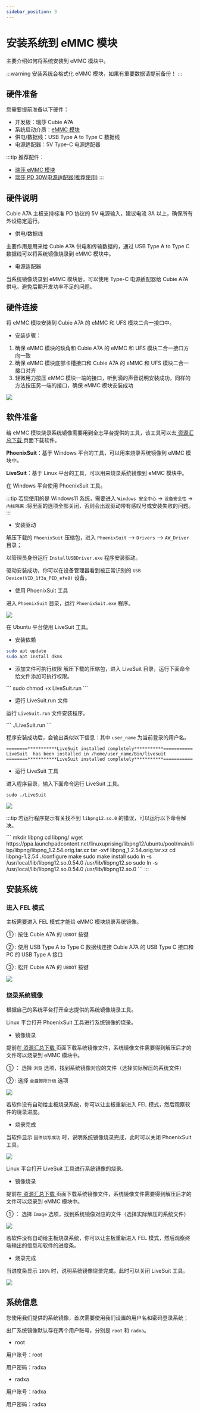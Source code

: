 ```yaml
---
sidebar_position: 3
---
```


# 安装系统到 eMMC 模块

主要介绍如何将系统安装到 eMMC 模块中。

:::warning
安装系统会格式化 eMMC 模块，如果有重要数据请提前备份！
:::

## 硬件准备

您需要提前准备以下硬件：

- 开发板：瑞莎 Cubie A7A
- 系统启动介质：[eMMC 模块](https://radxa.com/products/accessories/emmc-module)
- 供电/数据线：USB Type A to Type C 数据线
- 电源适配器：5V Type-C 电源适配器

:::tip
推荐配件：

- [瑞莎 eMMC 模块](https://radxa.com/products/accessories/emmc-module)
- [瑞莎 PD 30W电源适配器(推荐使用)](https://radxa.com/products/accessories/power-pd-30w)
  :::

## 硬件说明

Cubie A7A 主板支持标准 PD 协议的 5V 电源输入，建议电流 3A 以上，确保所有外设稳定运行。

- 供电/数据线

主要作用是用来给 Cubie A7A 供电和传输数据的，通过 USB Type A to Type C 数据线可以将系统镜像烧录到 eMMC 模块中。

- 电源适配器

当系统镜像烧录到 eMMC 模块后，可以使用 Type-C 电源适配器给 Cubie A7A 供电，避免后期开发功率不足的问题。

## 硬件连接

将 eMMC 模块安装到 Cubie A7A 的 eMMC 和 UFS 模块二合一接口中。

- 安装步骤：

1. 确保 eMMC 模块的缺角和 Cubie A7A 的 eMMC 和 UFS 模块二合一接口方向一致
2. 确保 eMMC 模块底部卡槽接口和 Cubie A7A 的 eMMC 和 UFS 模块二合一接口对齐
3. 轻微用力按压 eMMC 模块一端的接口，听到滴的声音说明安装成功，同样的方法按压另一端的接口，确保 eMMC 模块安装成功
<div style={{textAlign: 'center'}}>
  <img src="/img/cubie/a7a/a7a-emmc.webp" style={{width: '100%', maxWidth: '1200px'}} />
</div>

## 软件准备

给 eMMC 模块烧录系统镜像需要用到全志平台提供的工具，该工具可以去[ 资源汇总下载 ](../../../download)页面下载软件。

**PhoenixSuit**：基于 Windows 平台的工具，可以用来烧录系统镜像到 eMMC 模块中。

**LiveSuit**：基于 Linux 平台的工具，可以用来烧录系统镜像到 eMMC 模块中。

<Tabs queryString="platform">

<TabItem value="Windows">

在 Windows 平台使用 PhoenixSuit 工具。

:::tip
若您使用的是 Windows11 系统，需要进入 `Windows 安全中心` → `设备安全性` → `内核隔离` :将里面的选项全部关闭，否则会出现驱动带有感叹号或安装失败的问题。
:::

- 安装驱动

解压下载的 `PhoenixSuit` 压缩包，进入 `PhoenixSuit` --> `Drivers` --> `AW_Driver` 目录；

以管理员身份运行 `InstallUSBDriver.exe` 程序安装驱动。

驱动安装成功，你可以在设备管理器看到被正常识别的 `USB Device(VID_1f3a_PID_efe8)` 设备。

- 使用 PhoenixSuit 工具

进入 `PhoenixSuit` 目录，运行 `PhoenixSuit.exe` 程序。

<div style={{textAlign: 'center'}}>
  <img src="/img/cubie/a7a/a7a-phoenixsuit-windows-1.webp" style={{width: '80%', maxWidth: '1200px'}} />
</div>

</TabItem>

<TabItem value="Linux">

在 Ubuntu 平台使用 LiveSuit 工具。

- 安装依赖

```bash
sudo apt update
sudo apt install dkms
```

- 添加文件可执行权限
  解压下载的压缩包，进入 LiveSuit 目录，运行下面命令给文件添加可执行权限。

<NewCodeBlock tip="Host-Linux$" type="host">
```
sudo chmod +x LiveSuit.run
```
</NewCodeBlock>

- 运行 LiveSuit.run 文件

运行 `LiveSuit.run` 文件安装程序。

<NewCodeBlock tip="Host-Linux$" type="host">
```
./LiveSuit.run
```
</NewCodeBlock>

程序安装成功后，会输出类似以下信息：其中 `user_name` 为当前登录的用户名。

```
========***********LiveSuit installed completely***********===========
LiveSuit  has been installed in /home/user_name/Bin/livesuit
========***********LiveSuit installed completely***********===========
```

- 运行 LiveSuit 工具

进入程序目录，输入下面命令运行 LiveSuit 工具。
<NewCodeBlock tip="Host-Linux$" type="host">

```
sudo ./LiveSuit
```

</NewCodeBlock>

<div style={{textAlign: 'center'}}>
  <img src="/img/cubie/a7a/a7a-livesuit-linux-1.webp" style={{width: '80%', maxWidth: '1200px'}} />
</div>

:::tip
若运行程序提示有关找不到 `libpng12.so.0` 的错误，可以运行以下命令解决。

<NewCodeBlock tip="Host-Linux$" type="host">
```
mkdir libpng
cd libpng/
wget https://ppa.launchpadcontent.net/linuxuprising/libpng12/ubuntu/pool/main/libp/libpng/libpng_1.2.54.orig.tar.xz
tar -xvf libpng_1.2.54.orig.tar.xz
cd libpng-1.2.54
./configure
make
sudo make install
sudo ln -s /usr/local/lib/libpng12.so.0.54.0 /usr/lib/libpng12.so
sudo ln -s /usr/local/lib/libpng12.so.0.54.0 /usr/lib/libpng12.so.0
```
</NewCodeBlock>
:::

</TabItem>

</Tabs>

## 安装系统

### 进入 FEL 模式

主板需要进入 FEL 模式才能给 eMMC 模块烧录系统镜像。

① : 按住 Cubie A7A 的 `UBOOT` 按键

② : 使用 USB Type A to Type C 数据线连接 Cubie A7A 的 USB Type C 接口和 PC 的 USB Type A 接口

③ : 松开 Cubie A7A 的 `UBOOT` 按键

<div style={{textAlign: 'center'}}>
  <img src="/img/cubie/a7a/a7a-write-mode.webp" style={{width: '100%', maxWidth: '1200px'}} />
</div>

### 烧录系统镜像

根据自己的系统平台打开全志提供的系统镜像烧录工具。

<Tabs queryString="platform">

<TabItem value="Windows">

Linux 平台打开 PhoenixSuit 工具进行系统镜像的烧录。

- 镜像烧录

提前在[ 资源汇总下载 ](../../../download)页面下载系统镜像文件，系统镜像文件需要得到解压后才的文件可以烧录到 eMMC 模块中。

① ： 选择 `浏览` 选项，找到系统镜像对应的文件（选择实际解压的系统文件）

② : 选择 `全盘擦除升级` 选项

<div style={{textAlign: 'center'}}>
  <img src="/img/cubie/a7a/a7a-phoenixsuit-windows-2.webp" style={{width: '80%', maxWidth: '1200px'}} />
</div>

若软件没有自动给主板烧录系统，你可以让主板重新进入 FEL 模式，然后观察软件的烧录进度。

- 烧录完成

当软件显示 `固件烧写成功` 时，说明系统镜像烧录完成，此时可以关闭 PhoenixSuit 工具。

<div style={{textAlign: 'center'}}>
  <img src="/img/cubie/a7a/a7a-phoenixsuit-windows-3.webp" style={{width: '80%', maxWidth: '1200px'}} />
</div>
</TabItem>

<TabItem value="Linux">

Linux 平台打开 LiveSuit 工具进行系统镜像的烧录。

- 镜像烧录

提前在[ 资源汇总下载 ](../../download)页面下载系统镜像文件，系统镜像文件需要得到解压后才的文件可以烧录到 eMMC 模块中。

① ： 选择 `Image` 选项，找到系统镜像对应的文件（选择实际解压的系统文件）

<div style={{textAlign: 'center'}}>
  <img src="/img/cubie/a7a/a7a-livesuit-linux-2.webp" style={{width: '80%', maxWidth: '1200px'}} />
</div>

若软件没有自动给主板烧录系统，你可以让主板重新进入 FEL 模式，然后观察终端输出的信息和软件的进度条。

- 烧录完成

当进度条显示 `100%` 时，说明系统镜像烧录完成，此时可以关闭 LiveSuit 工具。

<div style={{textAlign: 'center'}}>
  <img src="/img/cubie/a7a/a7a-livesuit-linux-3.webp" style={{width: '80%', maxWidth: '1200px'}} />
</div>

</TabItem>

</Tabs>

## 系统信息

您使用我们提供的系统镜像，首次需要使用我们设置的用户名和密码登录系统；

出厂系统镜像默认存在两个用户账号，分别是 `root` 和 `radxa`。

- root

用户账号：root

用户密码：radxa

- radxa

用户账号：radxa

用户密码：radxa

